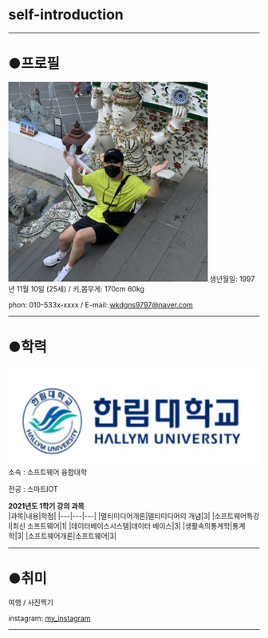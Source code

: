 # self-introduction
---

# ●프로필
<img src=장훈방콕.jpg height=400 widht=400>
생년월일: 1997년 11월 10일 (25세) / 키,몸무게: 170cm 60kg

phon: 010-533x-xxxx / E-mail: wkdgns9797@naver.com

---
# ●학력

<img src=학교마크.JPG height=200 widht=200>
소속 : 소프트웨어 융합대학


전공 : 스마트IOT

**2021년도 1학기 강의 과목**   
|과목|내용|학점|
|---|---|---|
|멀티미디어개론|멀티미디어의 개념|3|
|소프트웨어특강I|최신 소프트웨어|1|
|데이터베이스시스템|데이터 베이스|3|
|생활속의통계학|통계학|3|
|소프트웨어개론|소프트웨어|3|

---

# ●취미
여행 / 사진찍기


instagram: [my_instagram][instagram]

[instagram]:https://www.instagram.com/lillilililiiil/

------------------------------
